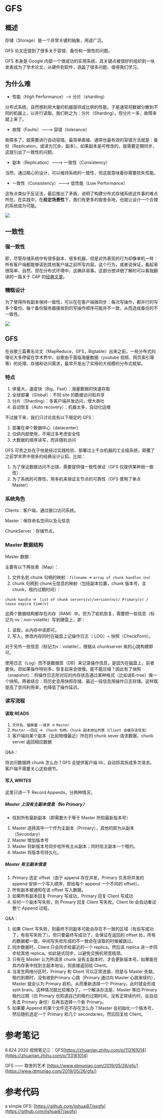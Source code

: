 # GFS

## 概述

存储（Storage）是一个非常关键的抽象，用途广泛。

GFS 论文还提到了很多关于容错、备份和一致性的问题。

GFS 本身是 Google 内部一个很成功的实用系统，其关键点被很好的组织到一块发表成为了学术论文，从硬件到软件，涵盖了很多问题，值得我们学习。

## 为什么难

- 性能（High Performance）--> 分片（sharding）

分布式系统，自然想利用大量的机器提供成比例的性能，于是通常将数据分散到不同的机器上，以并行读取。我们称之为：分片（Sharding）。但分片一多，故障率就上来了。

- 故障（Faults）---> 容错（tolerance）

故障多了，就需要进行自动容错。最简单直接、通常也最有效的容错方法就是：备份（Replication，或译为冗余、副本）。如果副本是可修改的，就需要定期同步，这就引出了一致性的问题。

- 副本（Replication）---> 一致性（Consistency）

当然，通过精心的设计，可以维持系统的一致性，但这就意味着你需要损失性能。

- 一致性（Consistency）---> 低性能（Low Performance）

这有点类似于反证法，最后推出了矛盾，说明了构建分布式存储系统这件事的难点所在。在实践中，在**给定场景性**下，我们有更多的取舍余地，也就让设计一个合理的系统成为可能。

![](./img/03-01.png)



## 一致性

### 强一致性

即，尽管存储系统中有很多副本、很多机器，但是对外表现的行为却像单机一样：所有客户端都能够读到其他客户端之前所写内容。这个行为，或者说保证，看起来很简单、自然，但在分布式环境中，这确非易事。这部分想详细了解的可以看我翻译的一篇关于 CAP 的[经典文章](https://link.zhihu.com/?target=https%3A//www.qtmuniao.com/2020/02/16/not-cp-or-ap/)。

### 糟糕设计

为了使得所有副本保持一致性，可以在在客户端做同步：每次写操作，都并行的写多个备份。每个备份服务器接收到的写操作顺序可能并不一致，从而造成备份的不一致性。

![](./img/03-02.png)

## GFS

在谷歌三篇著名论文（MapReduce，GFS，Bigtable）出来之前，一些分布式的理论大多停留在学术界中，谷歌由于面临海量数据（youtube 视频、网页索引等等）的处理、存储和访问需求，最早开发出了实用的大规模的分布式框架。

### 特点

1. 体量大，速度快（Big，Fast）：海量数据的快速存取
2. 全球部署（Global）：不同 site 的数据访问和共享
3. 分片（Sharding）：多客户端并发访问，增大吞吐
4. 自动恢复（Auto recovery）：机器太多，自动化运维

不过接下来，我们只讨论具有以下限定的 GFS：

1. 部署在单个数据中心（datacenter）
2. 仅供内部使用，不用过多考虑安全性
3. 大数据的顺序读写，而非随机访问

GFS 可贵之处在于他是经过实践检验、部署过上千台机器的工业级系统，颠覆了之前学术界中很多的经典设计认知，比如：

1. 为了保证数据访问不出错，需要提供强一致性保证（GFS 仅提供某种弱一致性）
2. 为了系统的可靠性，用多机来保证主节点的可靠性（GFS 使用了单点 Master）

### 系统角色

Clients：客户端，通过接口访问系统。

Master：保存命名空间以及元信息

ChunkServer：存储节点。

### Master 数据结构

Master 数据：

主要有以下两张表（Map）：

1. 文件名到 chunk 句柄的映射：`filename`  →  `array of chunk handles（nv）`
2. chunk 句柄到 chunk元信息的映射（包括副本位置，chunk 版本号，主 chunk，租约过期时间）：

`chunk handle`  → ` list of chunk servers(v)/version(nv)/ Primary(v) / lease expire time(v)`

这两个数据结构都存在内存（RAM）中。但为了宕机恢复，需要把一些信息（标记为 nv：non-volatile）写到硬盘上，即：

1. 读取，从内存中读即可。
2. 写入，修改内存同时在磁盘上记操作日志（ LOG）+ 快照（CheckPoint）。

对于另外一些信息（标记为v：volatile），根据从 chunkserver 来的心跳构建即可。

使用日志（Log）而不是数据库（DB）来记录操作信息，是因为在磁盘上，前者更快。但如果操作特别多，恢复起来会很慢。能不能压缩？因此有了快照（snapshot）：将操作日志所对应的内存状态通过某种格式（比如说B-tree）做一个快照。两者结合：将历史息用快照存储、最近一段信息用操作日志存储。这样既提高了空间利用率，也降低了操作延迟。

### 读写流程

####  读取 READS

1. `文件名、偏移量` --`请求` →  `Master`
2. `Master` --`回应` → ` Chunk 句柄，Chunk 副本地址列表（Client 会缓存该信息）`
3. 客户端向某个副本（比如物理最近）所在的 chunk sever 请求数据，chunk server 返回相应数据

Q&A：

待访问数据跨 chunk 怎么办？GFS 会提供客户端 lib，自动将其拆成多次请求。客户端不需要关心这些细节。

#### 写入 WRITES 

这里只讲一下 Record Appends，分两种情况，

##### Master 上没有主副本信息（No Primary）

- 找到所有最新副本（即需要大于等于 Master 所知最新版本号）

1. Master 选择其中一个作为主副本（Primary），其他的即为从副本（Secondary）
2. Master 增加版本号
3. Master 将新版本号同步给所有主从副本；同时给主副本一个租约。
4. Master 将版本号持久化。

##### Master 有主副本信息

1. Primary 选定 offset（由于 append 存在并发，Primary 负责将并发的 append 安排一个写入顺序，即给每个 append 一个不同的 offset）。
2. 所有副本被通知在该 offset 写入数据。
3. 如果所有副本回复 Primary 写成功，Primary 回复 Client 写成功
4. 任何一个副本写失败，则 Primary 回复 Client 写失败。Client lib 会自动重试整个 Append 过程。

Q&A：

1. 如果 Client 写失败，则最终不同副本可能会存在不一致的区域（有些写成功了，有些写失败了）。但只要最终写成功了，会保证在返回的 offset 处，所有的数据都一致。中间写失败形成的不一致会在读取的时候被跳过。
2. 同步数据时，Client 只会同步给最近的一个 replica，然后该 replica 进一步同步给其他 replica。如此链式同步，以避免交换机带宽瓶颈。
3. 只有在 Master 认为所请求 chunk 没有主副本时，才会更新版本号。如果能在其内存表中找到主副本地址，则直接返回给 Client。
4. 当发生网络分区时，Primary 和 Client 可以正常连接，但是与 Master 失联。租约到期时，没有收到Primary 心跳（Primary 通过向 Master 心跳来续约），Master 就会认为 Primary 宕机，从而重新选择一个 Primary。此时就会形成 split brain。这种情况就比较难办了。一个解决办法是，Master 等旧 Primary 租约过期（旧 Primary 也知道自己的租约过期时间，没有正常续约时，会自动失去 Primary 身份）后再去选择一个新 Primary。
5. 如果要 Append 的某个文件还不存在怎么办？Master 会初始化一个版本号，然后随机选定一个 Primary 和几个 secondaries，然后回复给 Client。

# 参考笔记

6.824 2020 视频笔记三：GFS[https://zhuanlan.zhihu.com/p/113161014](https://zhuanlan.zhihu.com/p/113161014)

GFS —— 取舍的艺术 [https://www.qtmuniao.com/2019/05/26/gfs/](https://www.qtmuniao.com/2019/05/26/gfs/)

# 参考代码

a simple GFS: [https://github.com/lishuai87/asgfs](https://github.com/lishuai87/asgfs)

